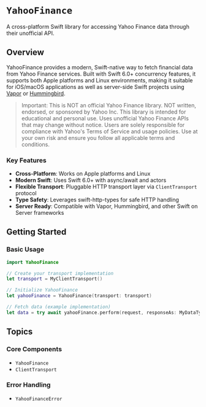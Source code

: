 # ``YahooFinance``

A cross-platform Swift library for accessing Yahoo Finance data through their unofficial API.

## Overview

YahooFinance provides a modern, Swift-native way to fetch financial data from Yahoo Finance services. Built with Swift 6.0+ concurrency features, it supports both Apple platforms and Linux environments, making it suitable for iOS/macOS applications as well as server-side Swift projects using [Vapor](https://vapor.codes) or [Hummingbird](https://hummingbird.codes).

> Important: This is NOT an official Yahoo Finance library. NOT written, endorsed, or sponsored by Yahoo Inc. This library is intended for educational and personal use. Uses unofficial Yahoo Finance APIs that may change without notice. Users are solely responsible for compliance with Yahoo's Terms of Service and usage policies. Use at your own risk and ensure you follow all applicable terms and conditions.

### Key Features

- **Cross-Platform**: Works on Apple platforms and Linux
- **Modern Swift**: Uses Swift 6.0+ with async/await and actors
- **Flexible Transport**: Pluggable HTTP transport layer via ``ClientTransport`` protocol
- **Type Safety**: Leverages swift-http-types for safe HTTP handling
- **Server Ready**: Compatible with Vapor, Hummingbird, and other Swift on Server frameworks

## Getting Started

### Basic Usage

```swift
import YahooFinance

// Create your transport implementation
let transport = MyClientTransport()

// Initialize YahooFinance
let yahooFinance = YahooFinance(transport: transport)

// Fetch data (example implementation)
let data = try await yahooFinance.perform(request, responseAs: MyDataType.self)
```

## Topics

### Core Components

- ``YahooFinance``
- ``ClientTransport``

### Error Handling

- ``YahooFinanceError``